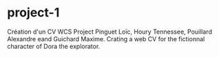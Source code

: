 # project-1
Création d'un CV
WCS Project  Pinguet Loïc, Houry Tennessee, Pouillard Alexandre eand Guichard Maxime.
Crating a web CV for the fictionnal character of Dora the explorator.
